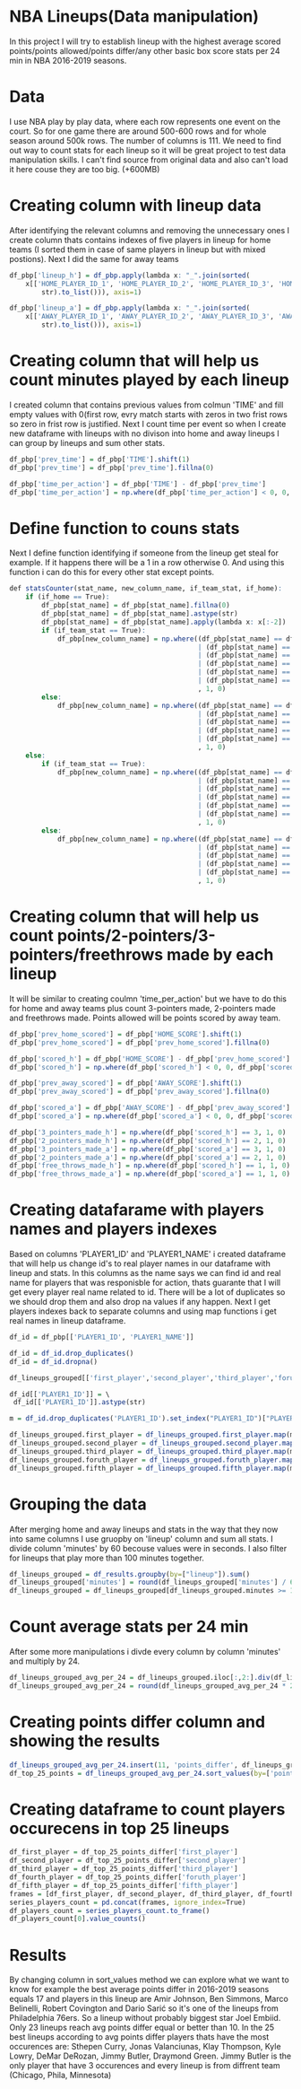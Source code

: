 # NBA Lineups(Data manipulation)
In this project I will try to establish lineup with the highest average scored points/points allowed/points differ/any other basic box score stats  per 24 min in NBA 2016-2019 seasons.
# Data
I use NBA play by play data, where each row represents one event on the court. So for one game there are around 500-600 rows and for whole season around 500k rows. The number of columns is 111. We need to find out way to count stats for each lineup so it will be great project to test data manipulation skills. I can't find source from original data and also can't load it here couse they are too big. (+600MB)
# Creating column with lineup data
After identifying the relevant columns and removing the unnecessary ones I create column thats contains indexes of five players in lineup for home teams (I sorted them in case of 
same players in lineup but with mixed postions). Next I did the same for away teams
```r
df_pbp['lineup_h'] = df_pbp.apply(lambda x: "_".join(sorted(
    x[['HOME_PLAYER_ID_1', 'HOME_PLAYER_ID_2', 'HOME_PLAYER_ID_3', 'HOME_PLAYER_ID_4', 'HOME_PLAYER_ID_5']].astype(
        str).to_list())), axis=1)

df_pbp['lineup_a'] = df_pbp.apply(lambda x: "_".join(sorted(
    x[['AWAY_PLAYER_ID_1', 'AWAY_PLAYER_ID_2', 'AWAY_PLAYER_ID_3', 'AWAY_PLAYER_ID_4', 'AWAY_PLAYER_ID_5']].astype(
        str).to_list())), axis=1)
```
# Creating column that will help us count minutes played by each lineup
I created column that contains previous values from colmun 'TIME' and fill empty values with 0(first row, evry match starts with zeros in two frist rows so zero in frist row is justified. Next I count time per event so when I create new dataframe with lineups with no divison into home and away lineups I can group by lineups and sum other stats.
```r
df_pbp['prev_time'] = df_pbp['TIME'].shift(1)
df_pbp['prev_time'] = df_pbp['prev_time'].fillna(0)

df_pbp['time_per_action'] = df_pbp['TIME'] - df_pbp['prev_time']
df_pbp['time_per_action'] = np.where(df_pbp['time_per_action'] < 0, 0, df_pbp['time_per_action'])
```
# Define function to couns stats
Next I define function identifying if someone from the lineup get steal for example. If it happens there will be a 1 in a row otherwise 0. And using this function i can do this for every other stat except points.
```r
def statsCounter(stat_name, new_column_name, if_team_stat, if_home):
    if (if_home == True):
        df_pbp[stat_name] = df_pbp[stat_name].fillna(0)
        df_pbp[stat_name] = df_pbp[stat_name].astype(str)
        df_pbp[stat_name] = df_pbp[stat_name].apply(lambda x: x[:-2])
        if (if_team_stat == True):
            df_pbp[new_column_name] = np.where((df_pbp[stat_name] == df_pbp['HOME_PLAYER_ID_5'])
                                               | (df_pbp[stat_name] == df_pbp['HOME_PLAYER_ID_4'])
                                               | (df_pbp[stat_name] == df_pbp['HOME_PLAYER_ID_3'])
                                               | (df_pbp[stat_name] == df_pbp['HOME_PLAYER_ID_2'])
                                               | (df_pbp[stat_name] == df_pbp['HOME_PLAYER_ID_1'])
                                               | (df_pbp[stat_name] == df_pbp['PLAYER1_ID'])
                                               , 1, 0)
        else:
            df_pbp[new_column_name] = np.where((df_pbp[stat_name] == df_pbp['HOME_PLAYER_ID_5'])
                                               | (df_pbp[stat_name] == df_pbp['HOME_PLAYER_ID_4'])
                                               | (df_pbp[stat_name] == df_pbp['HOME_PLAYER_ID_3'])
                                               | (df_pbp[stat_name] == df_pbp['HOME_PLAYER_ID_2'])
                                               | (df_pbp[stat_name] == df_pbp['HOME_PLAYER_ID_1'])
                                               , 1, 0)
    else:
        if (if_team_stat == True):
            df_pbp[new_column_name] = np.where((df_pbp[stat_name] == df_pbp['AWAY_PLAYER_ID_5'])
                                               | (df_pbp[stat_name] == df_pbp['AWAY_PLAYER_ID_4'])
                                               | (df_pbp[stat_name] == df_pbp['AWAY_PLAYER_ID_3'])
                                               | (df_pbp[stat_name] == df_pbp['AWAY_PLAYER_ID_2'])
                                               | (df_pbp[stat_name] == df_pbp['AWAY_PLAYER_ID_1'])
                                               | (df_pbp[stat_name] == df_pbp['PLAYER1_ID'])
                                               , 1, 0)
        else:
            df_pbp[new_column_name] = np.where((df_pbp[stat_name] == df_pbp['AWAY_PLAYER_ID_5'])
                                               | (df_pbp[stat_name] == df_pbp['AWAY_PLAYER_ID_4'])
                                               | (df_pbp[stat_name] == df_pbp['AWAY_PLAYER_ID_3'])
                                               | (df_pbp[stat_name] == df_pbp['AWAY_PLAYER_ID_2'])
                                               | (df_pbp[stat_name] == df_pbp['AWAY_PLAYER_ID_1'])
                                               , 1, 0)

```
# Creating column that will help us count points/2-pointers/3-pointers/freethrows made by each lineup
It will be similar to creating coulmn 'time_per_action' but we have to do this for home and away teams plus count 3-pointers made, 2-pointers made and freethrows made.
Points allowed will be points scored by away team.

```r
df_pbp['prev_home_scored'] = df_pbp['HOME_SCORE'].shift(1)
df_pbp['prev_home_scored'] = df_pbp['prev_home_scored'].fillna(0)

df_pbp['scored_h'] = df_pbp['HOME_SCORE'] - df_pbp['prev_home_scored']
df_pbp['scored_h'] = np.where(df_pbp['scored_h'] < 0, 0, df_pbp['scored_h'])

df_pbp['prev_away_scored'] = df_pbp['AWAY_SCORE'].shift(1)
df_pbp['prev_away_scored'] = df_pbp['prev_away_scored'].fillna(0)

df_pbp['scored_a'] = df_pbp['AWAY_SCORE'] - df_pbp['prev_away_scored']
df_pbp['scored_a'] = np.where(df_pbp['scored_a'] < 0, 0, df_pbp['scored_a'])

df_pbp['3_pointers_made_h'] = np.where(df_pbp['scored_h'] == 3, 1, 0)
df_pbp['2_pointers_made_h'] = np.where(df_pbp['scored_h'] == 2, 1, 0)
df_pbp['3_pointers_made_a'] = np.where(df_pbp['scored_a'] == 3, 1, 0)
df_pbp['2_pointers_made_a'] = np.where(df_pbp['scored_a'] == 2, 1, 0)
df_pbp['free_throws_made_h'] = np.where(df_pbp['scored_h'] == 1, 1, 0)
df_pbp['free_throws_made_a'] = np.where(df_pbp['scored_a'] == 1, 1, 0)

```
# Creating datafarame with players names and players indexes
Based on columns 'PLAYER1_ID' and 'PLAYER1_NAME' i created dataframe that will help us change id's to real player names in our dataframe with lineup and stats. In this columns as the name says we can find id and real name for players that was responisble for action, thats guarante that I will get every player real name related to id. There will be a lot of duplicates so we should drop them and also drop na values if any happen. Next I get players indexes back to separate columns and using map functions i get real names in lineup dataframe.
```r
df_id = df_pbp[['PLAYER1_ID', 'PLAYER1_NAME']]

df_id = df_id.drop_duplicates()
df_id = df_id.dropna()

df_lineups_grouped[['first_player','second_player','third_player','foruth_player','fifth_player']] = df_lineups_grouped.lineup.str.split("_",expand=True)

df_id[['PLAYER1_ID']] = \
 df_id[['PLAYER1_ID']].astype(str)

m = df_id.drop_duplicates('PLAYER1_ID').set_index("PLAYER1_ID")["PLAYER1_NAME"]

df_lineups_grouped.first_player = df_lineups_grouped.first_player.map(m)
df_lineups_grouped.second_player = df_lineups_grouped.second_player.map(m)
df_lineups_grouped.third_player = df_lineups_grouped.third_player.map(m)
df_lineups_grouped.foruth_player = df_lineups_grouped.foruth_player.map(m)
df_lineups_grouped.fifth_player = df_lineups_grouped.fifth_player.map(m)
```
# Grouping the data
After merging home and away lineups and stats  in the way that they now into same columns I use gruopby on 'lineup' column and sum all stats. I divide column 'minutes' by 60 becouse values were in seconds. I also filter for lineups that play more than 100 minutes together. 
```r
df_lineups_grouped = df_results.groupby(by=["lineup"]).sum()
df_lineups_grouped['minutes'] = round(df_lineups_grouped['minutes'] / 60, 2)
df_lineups_grouped = df_lineups_grouped[df_lineups_grouped.minutes >= 100]
```
# Count average stats per 24 min
After some more manipulations i divde every column by column 'minutes' and multiply by 24.
```r
df_lineups_grouped_avg_per_24 = df_lineups_grouped.iloc[:,2:].div(df_lineups_grouped.minutes, axis=0)
df_lineups_grouped_avg_per_24 = round(df_lineups_grouped_avg_per_24 * 24, 1)
```
# Creating points differ column and showing the results
```r
df_lineups_grouped_avg_per_24.insert(11, 'points_differ', df_lineups_grouped_avg_per_24['points_scored'] - df_lineups_grouped_avg_per_24['points_allowed'])
df_top_25_points = df_lineups_grouped_avg_per_24.sort_values(by=['points_differ'], ascending=False).head(25)
```
# Creating dataframe to count players occurecens in top 25 lineups
```r
df_first_player = df_top_25_points_differ['first_player']
df_second_player = df_top_25_points_differ['second_player']
df_third_player = df_top_25_points_differ['third_player']
df_fourth_player = df_top_25_points_differ['foruth_player']
df_fifth_player = df_top_25_points_differ['fifth_player']
frames = [df_first_player, df_second_player, df_third_player, df_fourth_player, df_fifth_player]
series_players_count = pd.concat(frames, ignore_index=True)
df_players_count = series_players_count.to_frame()
df_players_count[0].value_counts()
```
# Results
By changing column in sort_values method we can explore what we want to know for example the best average points differ in 2016-2019 seasons equals 17 and players in this lineup are Amir Johnson, Ben Simmons, Marco Belinelli, Robert Covington and Dario Sarić so it's one of the lineups from Philadelphia 76ers. So a lineup without probably biggest star Joel Embiid. Only 23 lineups reach avg points differ equal or better than 10. In the 25 best lineups according to avg points differ players thats have the most occurences are: Sthepen Curry, Jonas Valanciunas, Klay Thompson, Kyle Lowry, DeMar DeRozan, Jimmy Butler, Draymond Green. Jimmy Butler is the only player that have 3 occurences and every lineup is from diffrent team (Chicago, Phila, Minnesota)
